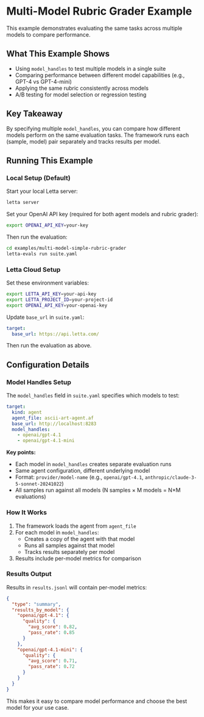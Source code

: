 # Multi-Model Rubric Grader Example

This example demonstrates evaluating the same tasks across multiple models to compare performance.

## What This Example Shows

- Using `model_handles` to test multiple models in a single suite
- Comparing performance between different model capabilities (e.g., GPT-4 vs GPT-4-mini)
- Applying the same rubric consistently across models
- A/B testing for model selection or regression testing

## Key Takeaway

By specifying multiple `model_handles`, you can compare how different models perform on the same evaluation tasks. The framework runs each (sample, model) pair separately and tracks results per model.

## Running This Example

### Local Setup (Default)

Start your local Letta server:
```bash
letta server
```

Set your OpenAI API key (required for both agent models and rubric grader):
```bash
export OPENAI_API_KEY=your-key
```

Then run the evaluation:
```bash
cd examples/multi-model-simple-rubric-grader
letta-evals run suite.yaml
```

### Letta Cloud Setup

Set these environment variables:
```bash
export LETTA_API_KEY=your-api-key
export LETTA_PROJECT_ID=your-project-id
export OPENAI_API_KEY=your-openai-key
```

Update `base_url` in `suite.yaml`:
```yaml
target:
  base_url: https://api.letta.com/
```

Then run the evaluation as above.

## Configuration Details

### Model Handles Setup

The `model_handles` field in `suite.yaml` specifies which models to test:

```yaml
target:
  kind: agent
  agent_file: ascii-art-agent.af
  base_url: http://localhost:8283
  model_handles:
    - openai/gpt-4.1
    - openai/gpt-4.1-mini
```

**Key points:**
- Each model in `model_handles` creates separate evaluation runs
- Same agent configuration, different underlying model
- Format: `provider/model-name` (e.g., `openai/gpt-4.1`, `anthropic/claude-3-5-sonnet-20241022`)
- All samples run against all models (N samples × M models = N×M evaluations)

### How It Works

1. The framework loads the agent from `agent_file`
2. For each model in `model_handles`:
   - Creates a copy of the agent with that model
   - Runs all samples against that model
   - Tracks results separately per model
3. Results include per-model metrics for comparison

### Results Output

Results in `results.jsonl` will contain per-model metrics:

```json
{
  "type": "summary",
  "results_by_model": {
    "openai/gpt-4.1": {
      "quality": {
        "avg_score": 0.82,
        "pass_rate": 0.85
      }
    },
    "openai/gpt-4.1-mini": {
      "quality": {
        "avg_score": 0.71,
        "pass_rate": 0.72
      }
    }
  }
}
```

This makes it easy to compare model performance and choose the best model for your use case.
